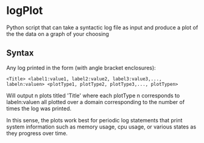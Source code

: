 # logPlot
Python script that can take a syntactic log file as input and produce a plot of the the data on a graph of your choosing
## Syntax
Any log printed in the form (with angle bracket enclosures):

`<Title> <label1:value1, label2:value2, label3:value3,..., labeln:valuen> <plotType1, plotType2, plotType3,..., plotTypen>`

Will output n plots titled 'Title' where each plotType n corresponds to labeln:valuen all plotted over a domain corresponding to the number
of times the log was printed.

In this sense, the plots work best for periodic log statements that print system information such as memory usage, cpu usage, or various states as they progress
over time.
